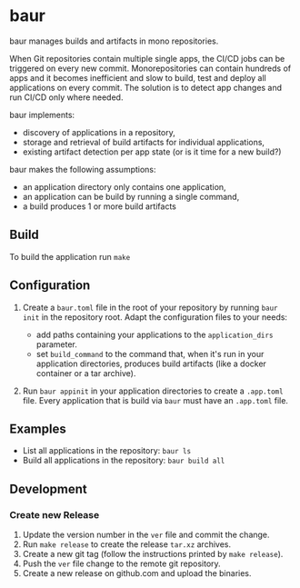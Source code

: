 # baur

baur manages builds and artifacts in mono repositories.

When Git repositories contain multiple single apps, the CI/CD jobs can be
triggered on every new commit.
Monorepositories can contain hundreds of apps and it becomes inefficient and
slow to build, test and deploy all applications on every commit.
The solution is to detect app changes and run CI/CD only where needed.

baur implements:
- discovery of applications in a repository,
- storage and retrieval of build artifacts for individual applications,
- existing artifact detection per app state (or is it time for a new build?)


baur makes the following assumptions:
- an application directory only contains one application,
- an application can be build by running a single command,
- a build produces 1 or more build artifacts



## Build
To build the application run `make`

## Configuration
1. Create a `baur.toml` file in the root of your repository by running
   `baur init` in the repository root.
   Adapt the configuration files to your needs:

   - add paths containing your applications to the `application_dirs` parameter.
   - set `build_command` to the command that, when it's run in your application
	 directories, produces build artifacts (like a docker container or a tar
	 archive).

2. Run `baur appinit` in your application directories to create a `.app.toml`
   file. Every application that is build via `baur` must have an `.app.toml`
   file.


## Examples
- List all applications in the repository:
  `baur ls`
- Build all applications in the repository:
  `baur build all`

[modeline]: # ( vi:set tabstop=4 shiftwidth=4 tw=80 expandtab spell spl=en : )


## Development

### Create new Release
1. Update the version number in the `ver` file and commit the change.
2. Run `make release` to create the release `tar.xz` archives.
3. Create a new git tag (follow the instructions printed by `make release`).
4. Push the `ver` file change to the remote git repository.
5. Create a new release on github.com and upload the binaries.
